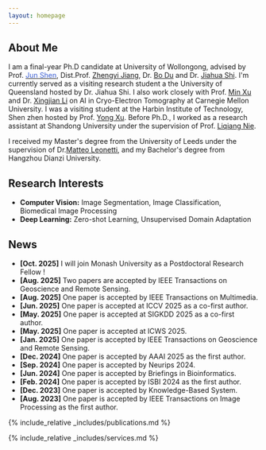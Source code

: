 ```yaml
---
layout: homepage
---
```


## About Me

I am a final-year Ph.D candidate at University of Wollongong, advised by Prof. [<span style="color:rgb(61, 96, 212);">Jun Shen</span>](https://scholars.uow.edu.au/jun-shen), Dist.Prof. [<span style="color: #rgb(61, 96, 212);">Zhengyi Jiang</span>](https://scholars.uow.edu.au/zhengyi-jiang), Dr. [<span style="color: #rgb(61, 96, 212);">Bo Du</span>](https://experts.griffith.edu.au/43067-bo-bobby-du) and Dr. [<span style="color: #rgb(61, 96, 212);">Jiahua Shi</span>](https://about.uq.edu.au/experts/43928). I'm currently served as a visiting research student a the University of Queensland hosted by Dr. Jiahua Shi. I also work closely with Prof. [<span style="color: #rgb(61, 96, 212);">Min Xu</span>](https://xulabs.github.io/min-xu/) and Dr. [<span style="color: #rgb(61, 96, 212);">Xingjian Li</span>](https://scholar.google.com/citations?user=f9V0NZkAAAAJ&hl=en) on AI in Cryo-Electron Tomography at Carnegie Mellon University. I was a visiting student at the Harbin Institute of Technology, Shen zhen hosted by Prof. [<span style="color: #rgb(61, 96, 212);">Yong Xu</span>](https://scholar.google.com.au/citations?view_op=list_works&hl=en&hl=en&user=zOVgYQYAAAAJ&sortby=pubdate). Before Ph.D., I worked as a research assistant at Shandong University under the supervision of Prof. [<span style="color: #rgb(61, 96, 212);">Liqiang Nie</span>](https://liqiangnie.github.io/index.html).

I received my Master's degree from the University of Leeds under the supervision of Dr.[<span style="color: #rgb(61, 96, 212);">Matteo Leonetti</span>](https://www.kcl.ac.uk/people/matteo-leonetti), and my Bachelor's degree from Hangzhou Dianzi University.

## Research Interests

- **Computer Vision:** Image Segmentation, Image Classification, Biomedical Image Processing
- **Deep Learning:** Zero-shot Learning, Unsupervised Domain Adaptation

## News

- **[Oct. 2025]** I will join Monash University as a Postdoctoral Research Fellow !
- **[Aug. 2025]** Two papers are accepted by IEEE Transactions on Geoscience and Remote Sensing.
- **[Aug. 2025]** One paper is accepted by IEEE Transactions on Multimedia.
- **[Jun. 2025]** One paper is accepted at ICCV 2025 as a co-first author.
- **[May. 2025]** One paper is accepted at SIGKDD 2025 as a co-first author.
- **[May. 2025]** One paper is accepted at ICWS 2025.
- **[Jan. 2025]** One paper is accepted by IEEE Transactions on Geoscience and Remote Sensing.
- **[Dec. 2024]** One paper is accepted by AAAI 2025 as the first author.
- **[Sep. 2024]** One paper is accepted by Neurips 2024.
- **[Jun. 2024]** One paper is accepted by Briefings in Bioinformatics.
- **[Feb. 2024]** One paper is accepted by ISBI 2024 as the first author.
- **[Dec. 2023]** One paper is accepted by Knowledge-Based System.
- **[Aug. 2023]** One paper is accepted by IEEE Transactions on Image Processing as the first author.

{% include_relative _includes/publications.md %}


{% include_relative _includes/services.md %}

